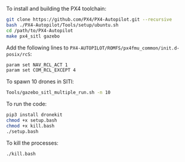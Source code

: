 To install and building the PX4 toolchain:
```bash
git clone https://github.com/PX4/PX4-Autopilot.git --recursive
bash ./PX4-Autopilot/Tools/setup/ubuntu.sh
cd /path/to/PX4-Autopilot
make px4_sitl gazebo
```

Add the following lines to `PX4-AUTOPILOT/ROMFS/px4fmu_common/init.d-posix/rcS`:

```bash
param set NAV_RCL_ACT 1
param set COM_RCL_EXCEPT 4
```

To spawn 10 drones in SITl:
```bash
Tools/gazebo_sitl_multiple_run.sh -n 10
```

To run the code:
```bash
pip3 install dronekit
chmod +x setup.bash
chmod +x kill.bash
./setup.bash
```

To kill the processes:
```bash
./kill.bash
```
